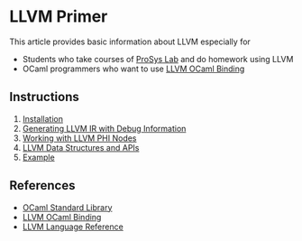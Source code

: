 # LLVM Primer
This article provides basic information about LLVM especially for
- Students who take courses of [ProSys Lab](https://prosys.kaist.ac.kr) and do homework using LLVM
- OCaml programmers who want to use [LLVM OCaml Binding](https://llvm.moe/ocaml/index.html)

## Instructions
1. [Installation](install.md)
2. [Generating LLVM IR with Debug Information](ir.md)
3. [Working with LLVM PHI Nodes](phi.md)
4. [LLVM Data Structures and APIs](data-structure.md)
5. [Example](example.md)

## References
- [OCaml Standard Library](http://caml.inria.fr/pub/docs/manual-ocaml/libref)
- [LLVM OCaml Binding](https://llvm.moe/ocaml/Llvm.html)
- [LLVM Language Reference](https://llvm.org/docs/LangRef.html)
